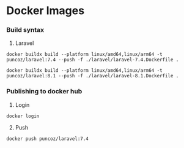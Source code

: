 # Docker Images

### Build syntax

1. Laravel
```shell
docker buildx build --platform linux/amd64,linux/arm64 -t puncoz/laravel:7.4 --push -f ./laravel/laravel-7.4.Dockerfile .

docker buildx build --platform linux/amd64,linux/arm64 -t puncoz/laravel:8.1 --push -f ./laravel/laravel-8.1.Dockerfile .
```

### Publishing to docker hub

1. Login
```shell
docker login
```

2. Push
```shell
docker push puncoz/laravel:7.4
```

